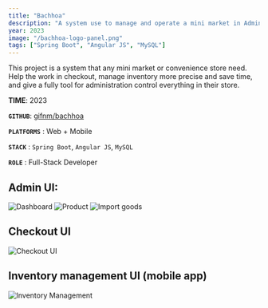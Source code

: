 ```yaml
---
title: "Bachhoa"
description: "A system use to manage and operate a mini market in Administration, Checkout and Inventory."
year: 2023
image: "/bachhoa-logo-panel.png"
tags: ["Spring Boot", "Angular JS", "MySQL"]
---
```


This project is a system that any mini market or convenience store need. Help the work in checkout, manage inventory more precise and save time, and give a fully tool for administration control everything in their store.

**TIME**: 2023

**`GITHUB`**: [gifnm/bachhoa](https://github.com/Gifnm/BachHoa)

**`PLATFORMS`** : Web + Mobile

**`STACK`** : `Spring Boot`, `Angular JS`, `MySQL`

**`ROLE`** : Full-Stack Developer

## Admin UI:
![Dashboard](/image1.png)
![Product](/image2.png)
![Import goods](/image3.png)
## Checkout UI
![Checkout UI](/image4.png)
## Inventory management UI (mobile app)
![Inventory Management](/image5.png)
